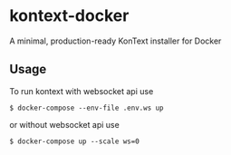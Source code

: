 # kontext-docker
A minimal, production-ready KonText installer for Docker

## Usage
To run kontext with websocket api use
```
$ docker-compose --env-file .env.ws up
```
or without websocket api use
```
$ docker-compose up --scale ws=0
```
